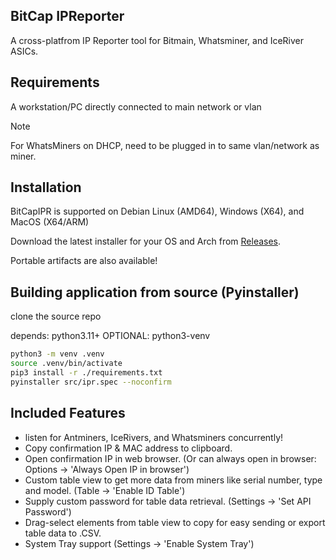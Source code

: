 ## BitCap IPReporter
A cross-platfrom IP Reporter tool for Bitmain, Whatsminer, and IceRiver ASICs.

## Requirements
A workstation/PC directly connected to main network or vlan

> [!NOTE]
> For WhatsMiners on DHCP, need to be plugged in to same vlan/network as miner.

## Installation
BitCapIPR is supported on Debian Linux (AMD64), Windows (X64), and MacOS (X64/ARM)

Download the latest installer for your OS and Arch from [Releases](https://github.com/bitcap-co/bitcap-ipr/releases).

Portable artifacts are also available!

## Building application from source (Pyinstaller)
clone the source repo

depends: python3.11+
OPTIONAL: python3-venv
```bash
python3 -m venv .venv
source .venv/bin/activate
pip3 install -r ./requirements.txt
pyinstaller src/ipr.spec --noconfirm
```

## Included Features
 - listen for Antminers, IceRivers, and Whatsminers concurrently!
 - Copy confirmation IP & MAC address to clipboard.
 - Open confirmation IP in web browser. (Or can always open in browser: Options -> 'Always Open IP in browser')
 - Custom table view to get more data from miners like serial number, type and model. (Table -> 'Enable ID Table')
 - Supply custom password for table data retrieval. (Settings -> 'Set API Password')
 - Drag-select elements from table view to copy for easy sending or export table data to .CSV.
 - System Tray support (Settings -> 'Enable System Tray')

